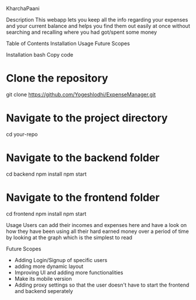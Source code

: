 KharchaPaani

Description
This webapp lets you keep all the info regarding your expenses and your current balance and helps you find them out easily at once without searching and recalling where you had got/spent some money

Table of Contents
Installation
Usage
Future Scopes

Installation
bash
Copy code
# Clone the repository
git clone https://github.com/Yogeshlodhi/ExpenseManager.git

# Navigate to the project directory
cd your-repo

# Navigate to the backend folder
cd backend
npm install
npm start

# Navigate to the frontend folder
cd frontend
npm install
npm start

Usage
Users can add their incomes and expenses here and have a look on how they have been using all their hard earned money over a period of time by looking at the graph which is the simplest to read

Future Scopes
 - Adding Login/Signup of specific users
 - adding more dynamic layout
 - Improving UI and adding more functionalities
 - Make its mobile version
 - Adding proxy settings so that the user doesn't have to start the frontend and backend seperately
